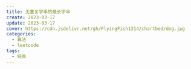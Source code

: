 ```yaml
---
title: 无重复字串的最长字串
create: 2023-03-17
update: 2023-03-17
cover: https://cdn.jsdelivr.net/gh/FlyingFish1314/chartbed/dog.jpg
categories:
  - 算法
  - leetcode
tags:
  - 链表
---
```

